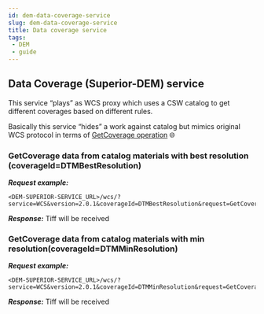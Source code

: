 ```yaml
---
id: dem-data-coverage-service
slug: dem-data-coverage-service
title: Data coverage service
tags:
 - DEM
 - guide
---
```


## Data Coverage (Superior-DEM) service
This service “plays” as WCS proxy which uses a CSW catalog to get different coverages based on different rules.

Basically this service “hides” a work against catalog but mimics original WCS protocol in terms of [GetCoverage operation](https://docs.geoserver.geo-solutions.it/edu/en/wcs/get.html) :globe_with_meridians:

### GetCoverage data from catalog materials with best resolution (coverageId=DTMBestResolution)

***Request example:***
```
<DEM-SUPERIOR-SERVICE_URL>/wcs/?service=WCS&version=2.0.1&coverageId=DTMBestResolution&request=GetCoverage&format=image/geotiff&subset=Long(33,35)&subset=Lat(29,33)
```

***Response:***
Tiff will be received

### GetCoverage data from catalog materials with min resolution(coverageId=DTMMinResolution)

***Request example:***
```
<DEM-SUPERIOR-SERVICE_URL>/wcs/?service=WCS&version=2.0.1&coverageId=DTMMinResolution&request=GetCoverage&format=image/geotiff&subset=Long(33,35)&subset=Lat(29,33)
```

***Response:***
Tiff will be received
